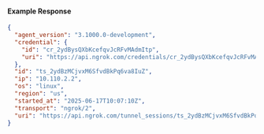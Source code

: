 <!-- Code generated for API Clients. DO NOT EDIT. -->

#### Example Response

```json
{
  "agent_version": "3.1000.0-development",
  "credential": {
    "id": "cr_2ydBysQXbKcefqvJcRFvMAdmItp",
    "uri": "https://api.ngrok.com/credentials/cr_2ydBysQXbKcefqvJcRFvMAdmItp"
  },
  "id": "ts_2ydBzMCjvxM6SfvdBkPq6va8IuZ",
  "ip": "10.110.2.2",
  "os": "linux",
  "region": "us",
  "started_at": "2025-06-17T10:07:10Z",
  "transport": "ngrok/2",
  "uri": "https://api.ngrok.com/tunnel_sessions/ts_2ydBzMCjvxM6SfvdBkPq6va8IuZ"
}
```
